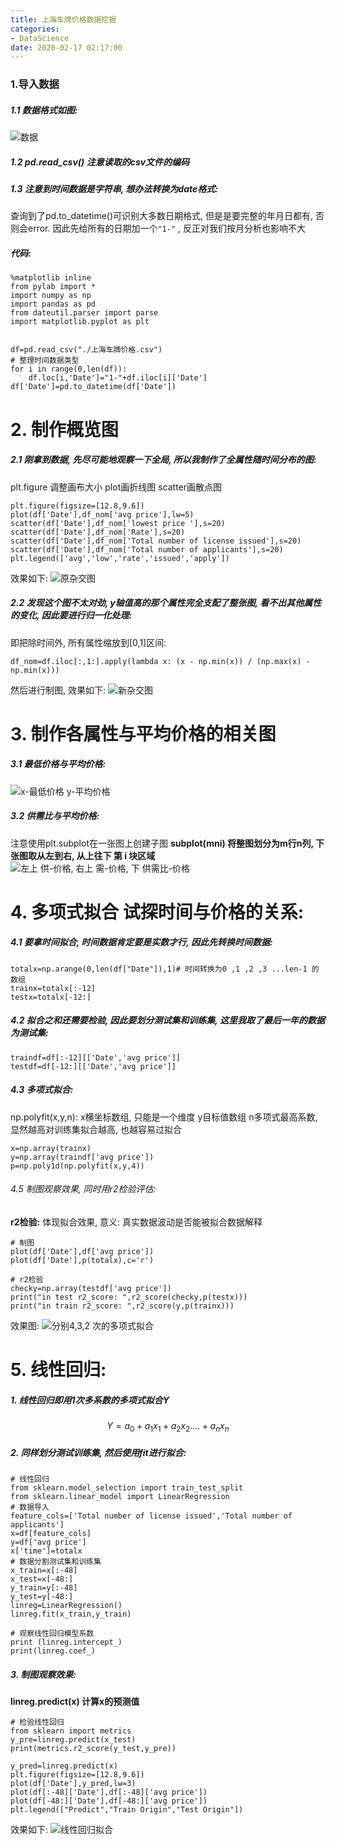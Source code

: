 ```yaml
---
title: 上海车牌价格数据挖掘
categories:
- DataScience
date: 2020-02-17 02:17:00
---
```

###    1.导入数据
#####     1.1 数据格式如图:
![数据](https://wx4.sinaimg.cn/mw1024/b8e57787gy1ggtsuvc65uj20j706aglw.jpg)

#####     1.2 pd.read_csv() 注意读取的csv文件的编码

#####     1.3 注意到时间数据是字符串, 想办法转换为date格式:

查询到了pd.to_datetime()可识别大多数日期格式, 但是是要完整的年月日都有, 否则会error.
因此先给所有的日期加一个```"1-"``` , 反正对我们按月分析也影响不大

#####      代码:
```
%matplotlib inline
from pylab import *
import numpy as np
import pandas as pd
from dateutil.parser import parse
import matplotlib.pyplot as plt


df=pd.read_csv("./上海车牌价格.csv")
# 整理时间数据类型
for i in range(0,len(df)):
    df.loc[i,'Date']="1-"+df.iloc[i]['Date']
df['Date']=pd.to_datetime(df['Date'])
```

# 2. 制作概览图
#####      2.1 刚拿到数据, 先尽可能地观察一下全局, 所以我制作了全属性随时间分布的图:
plt.figure 调整画布大小
plot画折线图
scatter画散点图
```
plt.figure(figsize=[12.8,9.6])
plot(df['Date'],df_nom['avg price'],lw=5)
scatter(df['Date'],df_nom['lowest price '],s=20)
scatter(df['Date'],df_nom['Rate'],s=20)
scatter(df['Date'],df_nom['Total number of license issued'],s=20)
scatter(df['Date'],df_nom['Total number of applicants'],s=20)
plt.legend(['avg','low','rate','issued','apply'])
```
效果如下: ![原杂交图](https://wx1.sinaimg.cn/mw1024/b8e57787gy1ggtsuvhugij20ik0b6t8s.jpg)

#####     2.2 发现这个图不太对劲, y轴值高的那个属性完全支配了整张图, 看不出其他属性的变化, 因此要进行归一化处理:
即把除时间外, 所有属性缩放到[0,1]区间:
```
df_nom=df.iloc[:,1:].apply(lambda x: (x - np.min(x)) / (np.max(x) - np.min(x)))
```
然后进行制图, 效果如下: 
![新杂交图](https://wx3.sinaimg.cn/mw1024/b8e57787gy1ggtsuv3hgjj20kv0fsjrx.jpg)

# 3. 制作各属性与平均价格的相关图
#####     3.1 最低价格与平均价格:
![x-最低价格 y-平均价格](https://wx3.sinaimg.cn/mw1024/b8e57787gy1ggtsuuwc53j20lp0gfweg.jpg)

#####     3.2 供需比与平均价格:
注意使用plt.subplot在一张图上创建子图
**subplot(mni) 将整图划分为m行n列, 下张图取从左到右, 从上往下 第 i 块区域**
![左上 供-价格, 右上 需-价格, 下 供需比-价格](https://wx3.sinaimg.cn/mw1024/b8e57787gy1ggtsuuwo3tj20m60g2t94.jpg)

# 4. 多项式拟合 试探时间与价格的关系:
#####     4.1 要拿时间拟合, 时间数据肯定要是实数才行, 因此先转换时间数据:
```
totalx=np.arange(0,len(df["Date"]),1)# 时间转换为0 ,1 ,2 ,3 ...len-1 的数组
trainx=totalx[:-12]
testx=totalx[-12:]
```

#####     4.2 拟合之和还需要检验, 因此要划分测试集和训练集, 这里我取了最后一年的数据为测试集:
```
traindf=df[:-12][['Date','avg price']]
testdf=df[-12:][['Date','avg price']]
```

#####     4.3 多项式拟合:
np.polyfit(x,y,n): 
x横坐标数组, 只能是一个维度
y目标值数组
n多项式最高系数, 显然越高对训练集拟合越高, 也越容易过拟合
```
x=np.array(trainx)
y=np.array(traindf['avg price'])
p=np.poly1d(np.polyfit(x,y,4))
```

######     4.5 制图观察效果, 同时用r2检验评估:
**r2检验:**  体现拟合效果, 意义: 真实数据波动是否能被拟合数据解释
```
# 制图
plot(df['Date'],df['avg price'])
plot(df['Date'],p(totalx),c='r')

# r2检验
checky=np.array(testdf['avg price'])
print("in test r2_score: ",r2_score(checky,p(testx)))
print("in train r2_score: ",r2_score(y,p(trainx)))
```

效果图:
![分别4,3,2 次的多项式拟合](https://wx4.sinaimg.cn/mw1024/b8e57787gy1ggtsuuof94j20xc099gm7.jpg)

# 5. 线性回归:
#####      1. 线性回归即用1次多系数的多项式拟合Y
$$Y=a_0+a_1x_1+a_2x_2....+a_nx_n$$
#####      2. 同样划分测试训练集, 然后使用fit进行拟合:
```
# 线性回归
from sklearn.model_selection import train_test_split
from sklearn.linear_model import LinearRegression
# 数据导入
feature_cols=['Total number of license issued','Total number of applicants']
x=df[feature_cols]
y=df['avg price']
x['time']=totalx
# 数据分割测试集和训练集
x_train=x[:-48]
x_test=x[-48:]
y_train=y[:-48]
y_test=y[-48:]
linreg=LinearRegression()
linreg.fit(x_train,y_train)

# 观察线性回归模型系数
print (linreg.intercept_)
print(linreg.coef_)
```

#####     3. 制图观察效果:
**linreg.predict(x) 计算x的预测值**
```
# 检验线性回归
from sklearn import metrics
y_pre=linreg.predict(x_test)
print(metrics.r2_score(y_test,y_pre))

y_pred=linreg.predict(x)
plt.figure(figsize=[12.8,9.6])
plot(df['Date'],y_pred,lw=3)
plot(df[:-48]['Date'],df[:-48]['avg price'])
plot(df[-48:]['Date'],df[-48:]['avg price'])
plt.legend(["Predict","Train Origin","Test Origin"])
```

效果如下: 
![线性回归拟合](https://wx2.sinaimg.cn/mw1024/b8e57787gy1ggtsuuox3wj20kk0et3yn.jpg)
